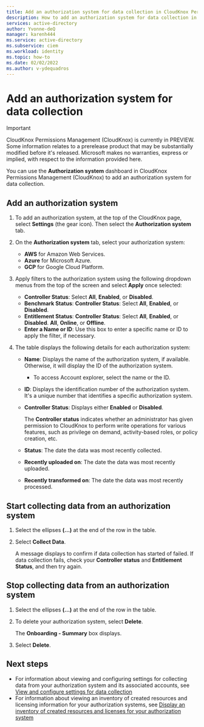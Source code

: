 ```yaml
---
title: Add an authorization system for data collection in CloudKnox Permissions Management
description: How to add an authorization system for data collection in CloudKnox Permissions Management.
services: active-directory
author: Yvonne-deQ
manager: karenh444
ms.service: active-directory
ms.subservice: ciem
ms.workload: identity
ms.topic: how-to
ms.date: 02/02/2022
ms.author: v-ydequadros
---
```


# Add an authorization system for data collection

> [!IMPORTANT]
> CloudKnox Permissions Management (CloudKnox) is currently in PREVIEW.
> Some information relates to a prerelease product that may be substantially modified before it's released. Microsoft makes no warranties, express or implied, with respect to the information provided here.

You can use the **Authorization system** dashboard in CloudKnox Permissions Management (CloudKnox) to add an authorization system for data collection.

## Add an authorization system

1. To add an authorization system, at the top of the CloudKnox page, select **Settings** (the gear icon). Then select the **Authorization system** tab.

1. On the **Authorization system** tab, select your authorization system: 

    - **AWS** for Amazon Web Services.
    - **Azure** for Microsoft Azure.
    - **GCP** for Google Cloud Platform.

1. Apply filters to the authorization system using the following dropdown menus from the top of the screen and select **Apply** once selected:

    - **Controller Status**: Select **All**, **Enabled**, or **Disabled**.
    - **Benchmark Status**: **Controller Status**: Select **All**, **Enabled**, or **Disabled**.
    - **Entitlement Status**: **Controller Status**: Select **All**, **Enabled**, or **Disabled**. **All**, **Online**, or **Offline**.
    - **Enter a Name or ID**: Use this box to enter a specific name or ID to apply the filter, if necessary.

1. The table displays the following details for each authorization system:

     - **Name**: Displays the name of the authorization system, if available. Otherwise, it will display the ID of the authorization system.
         - To access Account explorer, select the name or the ID. 
     - **ID**: Displays the identification number of the authorization system. It's a unique number that identifies a specific authorization system.
     - **Controller Status**: Displays either **Enabled** or **Disabled**.

         The **Controller status** indicates whether an administrator has given permission to CloudKnox to perform write operations for various features, such as privilege on demand, activity-based roles, or policy creation, etc.

     - **Status**: The date the data was most recently collected.
     - **Recently uploaded on**: The date the data was most recently uploaded. 
     - **Recently transformed on**: The date the data was most recently processed. 


## Start collecting data from an authorization system   

1. Select the ellipses **(...)** at the end of the row in the table.
1. Select **Collect Data**.

    A message displays to confirm if data collection has started of failed. 
    If data collection fails, check your **Controller status** and **Entitlement Status**, and then try again.


## Stop collecting data from an authorization system   

1. Select the ellipses **(...)** at the end of the row in the table.
1. To delete your authorization system, select **Delete**. 

    The **Onboarding - Summary** box displays.

1. Select **Delete**. 



## Next steps

- For information about viewing and configuring settings for collecting data from your authorization system and its associated accounts, see [View and configure settings for data collection](cloudknox-product-data-sources.md)
- For information about viewing an inventory of created resources and licensing information for your authorization systems, see [Display an inventory of  created resources and licenses for your authorization system](cloudknox-product-data-inventory.md)